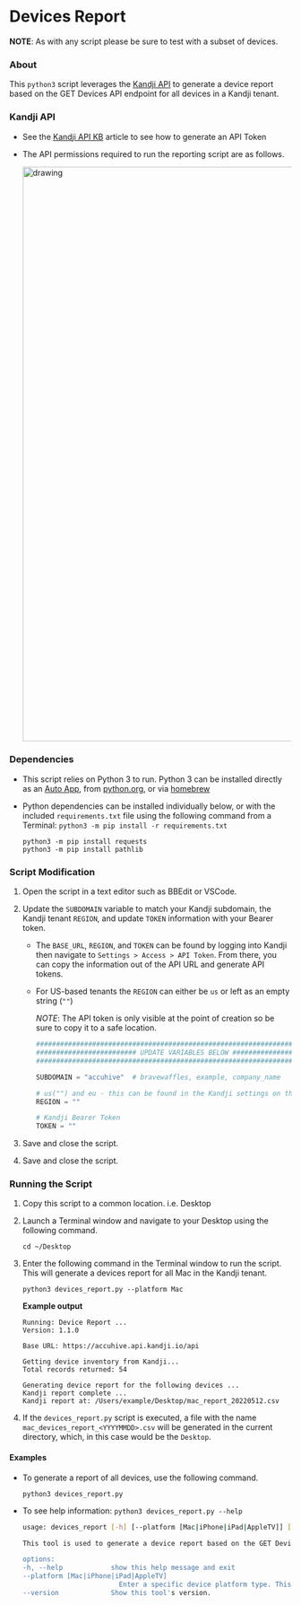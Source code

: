 # Devices Report

**NOTE**: As with any script please be sure to test with a subset of devices.

### About

This `python3` script leverages the [Kandji API](https://api.kandji.io/#intro) to generate a device report based on the GET Devices API endpoint for all devices in a Kandji tenant.

### Kandji API

- See the [Kandji API KB](https://support.kandji.io/api) article to see how to generate an API Token
- The API permissions required to run the reporting script are as follows.

    <img src="images/api_permissions_required.png" alt="drawing" width="1024"/>

### Dependencies

- This script relies on Python 3 to run. Python 3 can be installed directly as an [Auto App](https://updates.kandji.io/auto-app-python-3-214020), from [python.org](https://www.python.org/downloads/), or via [homebrew](https://brew.sh)

- Python dependencies can be installed individually below, or with the included `requirements.txt` file using the following command from a Terminal: `python3 -m pip install -r requirements.txt`

    ```
    python3 -m pip install requests
    python3 -m pip install pathlib
    ```

### Script Modification

1. Open the script in a text editor such as BBEdit or VSCode.
1. Update the `SUBDOMAIN` variable to match your Kandji subdomain, the Kandji tenant `REGION`, and update `TOKEN` information with your Bearer token.

    - The `BASE_URL`, `REGION`, and `TOKEN` can be found by logging into Kandji then navigate to `Settings > Access > API Token`. From there, you can copy the information out of the API URL and generate API tokens.
    - For US-based tenants the `REGION` can either be `us` or left as an empty string (`""`)

        *NOTE*: The API token is only visible at the point of creation so be sure to copy it to a safe location.

        ```python
        ########################################################################################
        ######################### UPDATE VARIABLES BELOW #######################################
        ########################################################################################

        SUBDOMAIN = "accuhive"  # bravewaffles, example, company_name

        # us("") and eu - this can be found in the Kandji settings on the Access tab
        REGION = ""

        # Kandji Bearer Token
        TOKEN = ""
        ```

1. Save and close the script.

1. Save and close the script.

### Running the Script

1. Copy this script to a common location. i.e. Desktop
2. Launch a Terminal window and navigate to your Desktop using the following command.

    `cd ~/Desktop`

3. Enter the following command in the Terminal window to run the script. This will generate a devices report for all Mac in the Kandji tenant.

    `python3 devices_report.py --platform Mac`

    **Example output**

    ```
    Running: Device Report ...
    Version: 1.1.0

    Base URL: https://accuhive.api.kandji.io/api

    Getting device inventory from Kandji...
    Total records returned: 54

    Generating device report for the following devices ...
    Kandji report complete ...
    Kandji report at: /Users/example/Desktop/mac_report_20220512.csv
    ```

4. If the `devices_report.py` script is executed, a file with the name `mac_devices_report_<YYYYMMDD>.csv` will be generated in the current directory, which, in this case would be the `Desktop`.

#### Examples

- To generate a report of all devices, use the following command.

    `python3 devices_report.py`

- To see help information: `python3 devices_report.py --help`

    ```sh
    usage: devices_report [-h] [--platform [Mac|iPhone|iPad|AppleTV]] [--version]

    This tool is used to generate a device report based on the GET Devices API endpoint for all devices in a Kandji tenant. If you're looking for more information about your devices, see the device_details script.

    options:
    -h, --help            show this help message and exit
    --platform [Mac|iPhone|iPad|AppleTV]
                            Enter a specific device platform type. This will limit the search results to only the specified platfrom. Examples: Mac, iPhone, iPad, AppleTV.
    --version             Show this tool's version.
    ```
